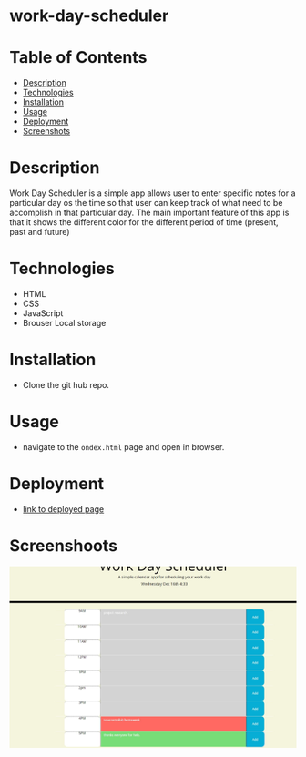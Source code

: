 
# work-day-scheduler
# Table of Contents
- [Description](#Description)
- [Technologies](#Technologies)
- [Installation](#Installation)
- [Usage](#Usage)
- [Deployment](#Deployment)
- [Screenshots](#Screenshots)
# Description 
Work Day Scheduler is a simple app allows user to enter specific notes for a particular day os the time so that user can keep track of what need to be accomplish in that particular day. The main important feature of this app is that it shows the different color for the different period of time (present, past and future) 
# Technologies 
- HTML
- CSS
- JavaScript
- Brouser Local storage
# Installation 
- Clone the git hub repo.
# Usage
- navigate to the `ondex.html` page and open in browser. 
# Deployment
 - [link to deployed page](https://ghimirear.github.io/work-day-scheduler/)
# Screenshoots
 ![screenshoot](images/hm-5.JPG)
